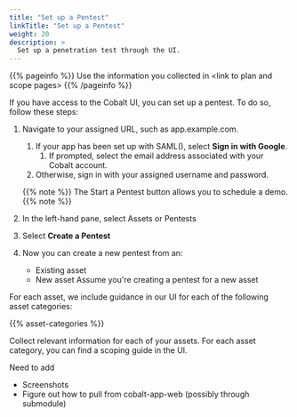 ```yaml
---
title: "Set up a Pentest"
linkTitle: "Set up a Pentest"
weight: 20
description: >
  Set up a penetration test through the UI.
---
```


{{% pageinfo %}}
Use the information you collected in \<link to plan and scope pages>
{{% /pageinfo %}}

If you have access to the Cobalt UI, you can set up a pentest. To do so, follow these steps:

1. Navigate to your assigned URL, such as app.example.com.
   1. If your app has been set up with SAML(), select **Sign in with Google**. 
      1. If prompted, select the email address associated with your Cobalt account.
   1. Otherwise, sign in with your assigned username and password.

   {{% note %}}
   The Start a Pentest button allows you to schedule a demo.
   {{% note %}}

1. In the left-hand pane, select Assets or Pentests
1. Select **Create a Pentest**
1. Now you can create a new pentest from an:
   - Existing asset
   - New asset
   Assume you're creating a pentest for a new asset

For each asset, we include guidance in our UI for each of the following asset categories:  

<!-- Pulls info from the layouts/shortcodes/<name>.html file --> 
{{% asset-categories %}}

Collect relevant information for each of your assets. For each asset category,
you can find a scoping guide in the UI.

Need to add
- Screenshots
- Figure out how to pull from cobalt-app-web (possibly through submodule)

